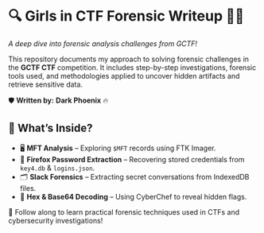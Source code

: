 # 🔍 Girls in CTF Forensic Writeup 🕵️‍♂️  

*A deep dive into forensic analysis challenges from GCTF!*  

This repository documents my approach to solving forensic challenges in the **GCTF CTF** competition. It includes step-by-step investigations, forensic tools used, and methodologies applied to uncover hidden artifacts and retrieve sensitive data.

🛡 **Written by:** **Dark Phoenix** 🔥

## 🚀 What’s Inside?  
- 🖥 **MFT Analysis** – Exploring `$MFT` records using FTK Imager.  
- 🔐 **Firefox Password Extraction** – Recovering stored credentials from `key4.db` & `logins.json`.  
- 🗂 **Slack Forensics** – Extracting secret conversations from IndexedDB files.  
- 📜 **Hex & Base64 Decoding** – Using CyberChef to reveal hidden flags.  

🔎 Follow along to learn practical forensic techniques used in CTFs and cybersecurity investigations!  
